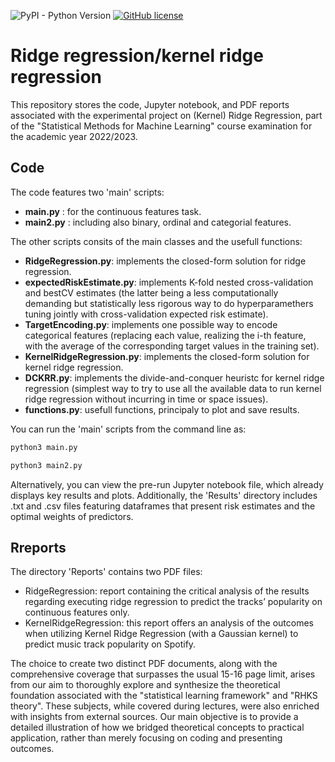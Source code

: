 ![PyPI - Python Version](https://img.shields.io/pypi/pyversions/pyvhr)
[![GitHub license](https://img.shields.io/github/license/phuselab/pyVHR)](https://github.com/phuselab/pyVHR/blob/master/LICENSE)

# Ridge regression/kernel ridge regression

This repository stores the code, Jupyter notebook, and PDF reports associated with the experimental project on (Kernel) Ridge Regression, part of the "Statistical Methods for Machine Learning" course examination for the academic year 2022/2023.

## Code

The code features two 'main' scripts: 
- **main.py** : for the continuous features task.
- **main2.py** : including also binary, ordinal and categorial features.

The other scripts consits of the main classes and the usefull functions:
- **RidgeRegression.py**: implements the closed-form solution for ridge regression.
- **expectedRiskEstimate.py**: implements K-fold nested cross-validation and bestCV estimates (the latter being a less computationally demanding but statistically less rigorous way to do hyperparamethers tuning jointly with cross-validation expected risk estimate).
- **TargetEncoding.py**: implements one possible way to encode categorical features (replacing each value, realizing the i-th feature, with the average of the corresponding target values in the training set).
- **KernelRidgeRegression.py**: implements the closed-form solution for kernel ridge regression.
- **DCKRR.py**: implements the divide-and-conquer heuristc for kernel ridge regression (simplest way to try to use all the available data to run kernel ridge regression without incurring in time or space issues).
- **functions.py**: usefull functions, principaly to plot and save results.

You can run the 'main' scripts from the command line as:
```bash
python3 main.py
```
```bash
python3 main2.py
```
Alternatively, you can view the pre-run Jupyter notebook file, which already displays key results and plots. Additionally, the 'Results' directory includes .txt and .csv files featuring dataframes that present risk estimates and the optimal weights of predictors.
## Rreports

The directory 'Reports' contains two PDF files:
- RidgeRegression: report containing the critical analysis of the results regarding executing ridge regression to predict the tracks’ popularity on continuous features only.
- KernelRidgeRegression: this report offers an analysis of the outcomes when utilizing Kernel Ridge Regression (with a Gaussian kernel) to predict music track popularity on Spotify.

The choice to create two distinct PDF documents, along with the comprehensive coverage that surpasses the usual 15-16 page limit, arises from our aim to thoroughly explore and synthesize the theoretical foundation associated with the "statistical learning framework" and "RHKS theory". These subjects, while covered during lectures, were also enriched with insights from external sources. Our main objective is to provide a detailed illustration of how we bridged theoretical concepts to practical application, rather than merely focusing on coding and presenting outcomes. 


 
